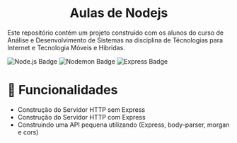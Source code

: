 <h1 align="center"> Aulas de Nodejs </h1>

<p>Este repositório contém um projeto construído com os alunos do curso de Análise e Desenvolvimento de Sistemas na disciplina de Técnologias para Internet e Tecnologia Móveis e Hibridas.</p>

![Node.js Badge](https://img.shields.io/badge/Node.js-5FA04E?logo=nodedotjs&logoColor=fff&style=flat-square)
![Nodemon Badge](https://img.shields.io/badge/Nodemon-76D04B?logo=nodemon&logoColor=fff&style=flat-square)
![Express Badge](https://img.shields.io/badge/Express-000?logo=express&logoColor=fff&style=flat-square)

# :hammer: Funcionalidades
- Construção do Servidor HTTP sem Express
- Construção do Servidor HTTP com Express
- Construindo uma API pequena utilizando (Express, body-parser, morgan e cors)
